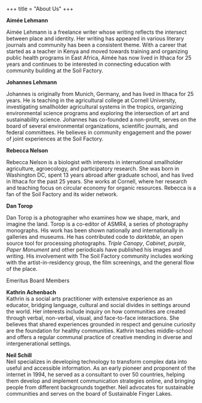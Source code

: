 +++
title = "About Us"
+++

**Aimée Lehmann**

Aimée Lehmann is a freelance writer whose writing reflects the intersect between place and identity. Her writing has appeared in various literary journals and community has been a consistent theme. With a career that started as a teacher in Kenya and moved towards training and organizing public health programs in East Africa, Aimée has now lived in Ithaca for 25 years and continues to be interested in connecting education with community building at the Soil Factory.

**Johannes Lehmann**

Johannes is originally from Munich, Germany, and has lived in Ithaca for 25 years. He is teaching in the agricultural college at Cornell University, investigating smallholder agricultural systems in the tropics, organizing environmental science programs and exploring the intersection of art and sustainability science. Johannes has co-founded a non-profit, serves on the board of several environmental organizations, scientific journals, and federal committees. He believes in community engagement and the power of joint experiences at the Soil Factory.

**Rebecca Nelson**

Rebecca Nelson is a biologist with interests in international smallholder agriculture, agroecology, and participatory research. She was born in Washington DC, spent 13 years abroad after graduate school, and has lived in Ithaca for the past 25 years.  She works at Cornell, where her research and teaching focus on circular economy for organic resources. Rebecca is a fan of the Soil Factory and its wider network.

**Dan Torop**

Dan Torop is a photographer who examines how we shape, mark, and imagine the land. Torop is a co-editor of ASMR4, a series of photography monographs. His work has been shown nationally and internationally in galleries and museums. He has contributed code to *darktable*, an open source tool for processing photographs. *Triple Canopy*, *Cabinet*, *purple*, *Paper Monument* and other periodicals have published his images and writing. His involvement with The Soil Factory community includes working with the artist-in-residency group, the film screenings, and the general flow of the place.

Emeritus Board Members

**Kathrin Achenbach**  
 Kathrin is a social arts practitioner with extensive experience as an educator, bridging language, cultural and social divides in settings around the world. Her interests include inquiry on how communities are created through verbal, non-verbal, visual, and face-to-face interactions. She believes that shared experiences grounded in respect and genuine curiosity are the foundation for healthy communities. Kathrin teaches middle-school and offers a regular communal practice of creative mending in diverse and intergenerational settings.

**Neil Schill**  
 Neil specializes in developing technology to transform complex data into useful and accessible information. As an early pioneer and proponent of the internet in 1994, he served as a consultant to over 50 countries, helping them develop and implement communication strategies online, and bringing people from different backgrounds together. Neil advocates for sustainable communities and serves on the board of Sustainable Finger Lakes. 
